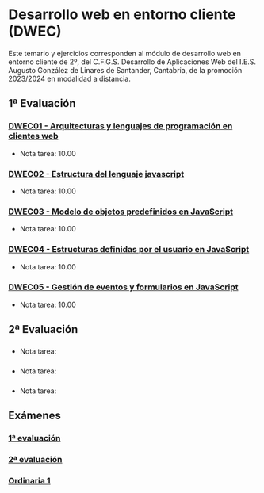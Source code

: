 # Desarrollo web en entorno cliente (DWEC)
Este temario y ejercicios corresponden al módulo de desarrollo web en entorno cliente de 2º, del C.F.G.S. Desarrollo de Aplicaciones Web del I.E.S. Augusto González de Linares de Santander, Cantabria, de la promoción 2023/2024 en modalidad a distancia.
## 1ª Evaluación
### [DWEC01 - Arquitecturas y lenguajes de programación en clientes web](DWEC01%20-%20Arquitecturas%20y%20lenguajes%20de%20programaci%C3%B3n%20en%20clientes%20web)
* Nota tarea: 10.00
### [DWEC02 - Estructura del lenguaje javascript](DWEC02%20-%20Estructura%20del%20lenguaje%20javascript)
* Nota tarea: 10.00
### [DWEC03 - Modelo de objetos predefinidos en JavaScript](DWEC03%20-%20Modelo%20de%20objetos%20predefinidos%20en%20JavaScript)
* Nota tarea: 10.00
### [DWEC04 - Estructuras definidas por el usuario en JavaScript](DWEC04%20-%20Estructuras%20definidas%20por%20el%20usuario%20en%20JavaScript)
* Nota tarea: 10.00
### [DWEC05 - Gestión de eventos y formularios en JavaScript](DWEC05%20-%20Gesti%C3%B3n%20de%20eventos%20y%20formularios%20en%20JavaScript)
* Nota tarea: 10.00
## 2ª Evaluación
### []()
* Nota tarea: 
### []()
* Nota tarea: 
### []()
* Nota tarea: 
## Exámenes
### [1ª evaluación](DWEC%20-%20Examen%201ª%20evaluación)
### [2ª evaluación]()
### [Ordinaria 1]()
